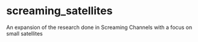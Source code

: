 # screaming_satellites
An expansion of the research done in Screaming Channels with a focus on small satellites
